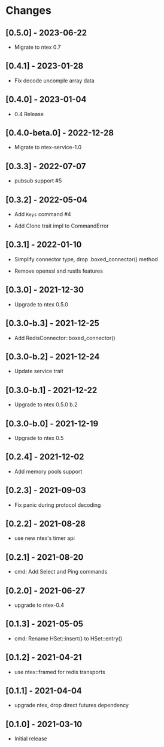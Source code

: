 # Changes

## [0.5.0] - 2023-06-22

* Migrate to ntex 0.7

## [0.4.1] - 2023-01-28

* Fix decode uncomple array data

## [0.4.0] - 2023-01-04

* 0.4 Release

## [0.4.0-beta.0] - 2022-12-28

* Migrate to ntex-service-1.0

## [0.3.3] - 2022-07-07

* pubsub support #5

## [0.3.2] - 2022-05-04

* Add `Keys` command #4

* Add Clone trait impl to CommandError

## [0.3.1] - 2022-01-10

* Simplify connector type, drop .boxed_connector() method

* Remove openssl and rustls features

## [0.3.0] - 2021-12-30

* Upgrade to ntex 0.5.0

## [0.3.0-b.3] - 2021-12-25

* Add RedisConnector::boxed_connector()

## [0.3.0-b.2] - 2021-12-24

* Update service trait

## [0.3.0-b.1] - 2021-12-22

* Upgrade to ntex 0.5.0 b.2

## [0.3.0-b.0] - 2021-12-19

* Upgrade to ntex 0.5

## [0.2.4] - 2021-12-02

* Add memory pools support

## [0.2.3] - 2021-09-03

* Fix panic during protocol decoding

## [0.2.2] - 2021-08-28

* use new ntex's timer api

## [0.2.1] - 2021-08-20

* cmd: Add Select and Ping commands

## [0.2.0] - 2021-06-27

* upgrade to ntex-0.4

## [0.1.3] - 2021-05-05

* cmd: Rename HSet::insert() to HSet::entry()

## [0.1.2] - 2021-04-21

* use ntex::framed for redis transports

## [0.1.1] - 2021-04-04

* upgrade ntex, drop direct futures dependency

## [0.1.0] - 2021-03-10

* Initial release
